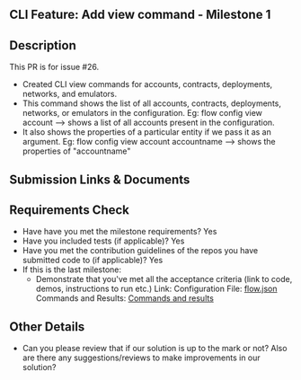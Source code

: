 ## CLI Feature: Add view command - Milestone 1

## Description

This PR is for issue #26.

- Created CLI view commands for accounts, contracts, deployments, networks, and emulators.
- This command shows the list of all accounts, contracts, deployments, networks, or emulators in the configuration. Eg: flow config view account --> shows a list of all accounts present in the configuration.
- It also shows the properties of a particular entity if we pass it as an argument. Eg: flow config view account accountname --> shows the properties of "accountname"

## Submission Links & Documents

## Requirements Check

- Have have you met the milestone requirements? Yes
- Have you included tests (if applicable)? Yes
- Have you met the contribution guidelines of the repos you have submitted code to (if applicable)? Yes
- If this is the last milestone:
  - Demonstrate that you've met all the acceptance criteria (link to code, demos, instructions to run etc.) 
  Link: Configuration File: [flow.json](https://drive.google.com/file/d/16XFXjFFUCrSw_q7HLBXV7kCF8v4Naz__/view?usp=sharing) 
Commands and Results: [Commands and results](https://drive.google.com/file/d/1KDgmfQlXABv-gvit7Rjo52busPQo4Ab2/view?usp=sharing)

## Other Details

- Can you please review that if our solution is up to the mark or not? Also are there any suggestions/reviews to make improvements in our solution?